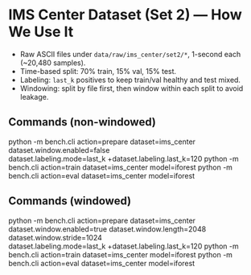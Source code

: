# IMS Center Dataset (Set 2) — How We Use It
- Raw ASCII files under `data/raw/ims_center/set2/*`, 1-second each (~20,480 samples).
- Time-based split: 70% train, 15% val, 15% test.
- Labeling: `last_k` positives to keep train/val healthy and test mixed.
- Windowing: split by file first, then window within each split to avoid leakage.

## Commands (non-windowed)
python -m bench.cli action=prepare dataset=ims_center \
  dataset.window.enabled=false \
  dataset.labeling.mode=last_k +dataset.labeling.last_k=120
python -m bench.cli action=train dataset=ims_center model=iforest
python -m bench.cli action=eval  dataset=ims_center model=iforest

## Commands (windowed)
python -m bench.cli action=prepare dataset=ims_center \
  dataset.window.enabled=true dataset.window.length=2048 dataset.window.stride=1024 \
  dataset.labeling.mode=last_k +dataset.labeling.last_k=120
python -m bench.cli action=train dataset=ims_center model=iforest
python -m bench.cli action=eval  dataset=ims_center model=iforest
